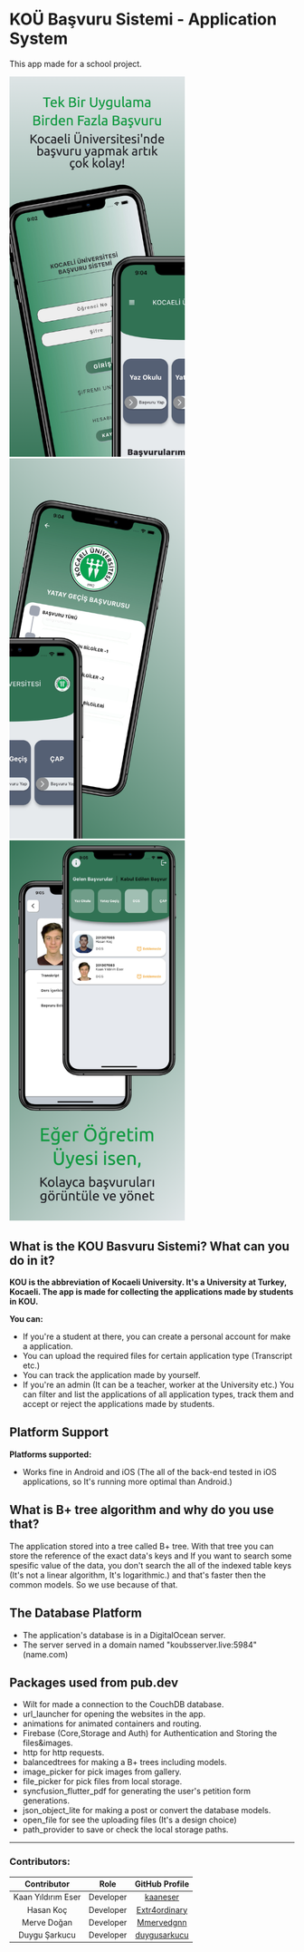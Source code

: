 # KOÜ Başvuru Sistemi - Application System

This app made for a school project.

<div class="row">
  <img src="mockup0.png" width="310"/>
  <img src="mockup1.png" width="310"/>
  <img src="mockup2.png" width="310"/>
</div>

## What is the KOU Basvuru Sistemi? What can you do in it?

**KOU is the abbreviation of Kocaeli University. It's a University at Turkey, Kocaeli. The app is made for collecting the applications made by students in KOU.**

**You can:**
 - If you're a student at there, you can create a personal account for make a application.
 - You can upload the required files for certain application type (Transcript etc.)
 - You can track the application made by yourself.
 - If you're an admin (It can be a teacher, worker at the University etc.) You can filter and list the applications of all application types, track them and accept or reject the applications made by students.

## Platform Support

**Platforms supported:**
 - Works fine in Android and iOS (The all of the back-end tested in iOS applications, so It's running more optimal than Android.)

## What is B+ tree algorithm and why do you use that?

  The application stored into a tree called B+ tree. With that tree you can store the reference of the exact data's keys and If you want to search some spesific value of the data, you don't search the all of the indexed table keys (It's not a linear algorithm, It's logarithmic.) and that's faster then the common models. So we use because of that.
 
## The Database Platform

  - The application's database is in a DigitalOcean server.
  - The server served in a domain named "koubsserver.live:5984" (name.com)

## Packages used from pub.dev

 - Wilt for made a connection to the CouchDB database.
 - url_launcher for opening the websites in the app.
 - animations for animated containers and routing.
 - Firebase (Core,Storage and Auth) for Authentication and Storing the files&images.
 - http for http requests.
 - balancedtrees for making a B+ trees including models.
 - image_picker for pick images from gallery.
 - file_picker for pick files from local storage.
 - syncfusion_flutter_pdf for generating the user's petition form generations.
 - json_object_lite for making a post or convert the database models.
 - open_file for see the uploading files (It's a design choice)
 - path_provider to save or check the local storage paths.

---

### Contributors:

Contributor  | Role | GitHub Profile |
:-------------: | :-------------: | :-------------: |
Kaan Yıldırım Eser  | Developer | [kaaneser](https://www.github.com/kaaneser) |
Hasan Koç  |  Developer | [Extr4ordinary](https://www.github.com/Extr4ordinary) |
| Merve Doğan | Developer | [Mmervedgnn](https://www.github.com/Mmervedgnn) |
| Duygu Şarkucu | Developer | [duygusarkucu](https://www.github.com/duygusarkucu) |
